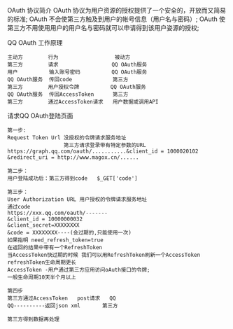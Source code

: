 OAuth 协议简介
	OAuth 协议为用户资源的授权提供了一个安全的，开放而又简易的标准;
	OAuth 不会使第三方触及到用户的帐号信息（用户名与密码）;
	OAuth 使第三方不用使用用户的用户名与密码就可以申请得到该用户姿源的授权;

QQ OAuth 工作原理
	
	主动方        行为                  被动方
	第三方        请求                 QQ OAuth服务
	用户          输入账号密码          QQ OAuth服务
	QQ OAuth服务  传回code             第三方
	第三方        用户授权令牌          QQ OAuth服务
	QQ OAuth服务  传回AccessToken      第三方
	第三方        通过AccessToken请求   用户数据或调用API

请求QQ OAuth登陆页面

	第一步:
	Request Token Url 没授权的令牌请求服务地址
					  第三方请求登录带有特定参数的URL
	https://graph.qq.com/oauth/...........&client_id = 1000020102
	&redirect_uri = http://www.magox.cn/......

	第二步：
	用户登陆成功后：第三方得到code   $_GET['code']

	第三步：
	User Authorization URL 用户授权的令牌请求服务地址
	通过code
	https://xxx.qq.com/oauth/-------
	&client_id = 10000000032
	&client_secret=XXXXXXXX
	&code = XXXXXXXX----(会过期的,只能使用一次)
	如果指明 need_refresh_token=true
	在返回的结果中带有一个RefreshToken
	当AccessToken快过期的时候 我们可以用RefreshToken刷新一个AccessToken
	refreshToken生命周期更长
	AccessToken -用户通过第三方应用访问oAuth接口的令牌;
	一般生命周期10天半个月以上

	第四步
	第三方通过AccessToken   post请求   QQ
	QQ----------返回json xml       第三方

	第三方得到数据再处理
